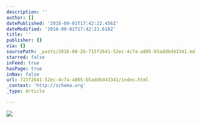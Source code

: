```yaml
---
description: ''
author: []
datePublished: '2016-09-01T17:42:22.456Z'
dateModified: '2016-09-01T17:42:21.618Z'
title: ''
publisher: {}
via: {}
sourcePath: _posts/2016-08-26-715f2641-52ec-4c7a-a805-b5addbd43341.md
starred: false
inFeed: true
hasPage: true
inNav: false
url: 715f2641-52ec-4c7a-a805-b5addbd43341/index.html
_context: 'http://schema.org'
_type: Article

---
```

![](https://the-grid-user-content.s3-us-west-2.amazonaws.com/0d6fd478-9293-4b2b-96f3-3a7fbf49ab72.jpg)